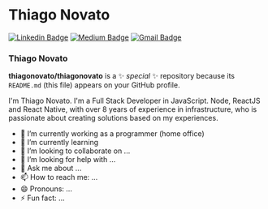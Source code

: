 # Thiago Novato
[![Linkedin Badge](https://img.shields.io/badge/-thiagonovato-blue?style=flat-square&logo=Linkedin&logoColor=white&link=https://www.linkedin.com/in/thiagonovato/)](https://www.linkedin.com/in/thiagonovato/) [![Medium Badge](https://img.shields.io/badge/-@thiagonovato-black?style=flat-square&labelColor=000000&logo=Medium&link=https://medium.com/@thiagonovato/)](https://medium.com/@thiagonovato/)
[![Gmail Badge](https://img.shields.io/badge/-thiagonovato@gmail.com-c14438?style=flat-square&logo=Gmail&logoColor=white&link=mailto:thiago@thiagonovato.com.br)](mailto:thiago@thiagonovato.com.br)
### Thiago Novato

**thiagonovato/thiagonovato** is a ✨ _special_ ✨ repository because its `README.md` (this file) appears on your GitHub profile.

I'm Thiago Novato. I'm a Full Stack Developer in JavaScript. Node, ReactJS and React Native, with over 8 years of experience in infrastructure, who is passionate about creating solutions based on my experiences. 

- 🔭 I’m currently working as a programmer (home office)
- 🌱 I’m currently learning 
- 👯 I’m looking to collaborate on ...
- 🤔 I’m looking for help with ...
- 💬 Ask me about ...
- 📫 How to reach me: ...
- 😄 Pronouns: ...
- ⚡ Fun fact: ...
